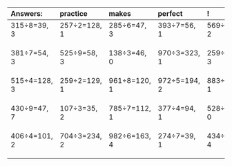 | Answers: | practice | makes | perfect | ! |
| :--- | :--- | :--- | :--- | :--- |
| 315÷8=39, 3 | 257÷2=128, 1 | 285÷6=47, 3 | 393÷7=56, 1 | 569÷9=63, 2 | 
|   |   |   |   |   | 
|   |   |   |   |   | 
|   |   |   |   |   | 
| 381÷7=54, 3 | 525÷9=58, 3 | 138÷3=46, 0 | 970÷3=323, 1 | 259÷4=64, 3 | 
|   |   |   |   |   | 
|   |   |   |   |   | 
|   |   |   |   |   | 
| 515÷4=128, 3 | 259÷2=129, 1 | 961÷8=120, 1 | 972÷5=194, 2 | 883÷6=147, 1 | 
|   |   |   |   |   | 
|   |   |   |   |   | 
|   |   |   |   |   | 
| 430÷9=47, 7 | 107÷3=35, 2 | 785÷7=112, 1 | 377÷4=94, 1 | 528÷2=264, 0 | 
|   |   |   |   |   | 
|   |   |   |   |   | 
|   |   |   |   |   | 
| 406÷4=101, 2 | 704÷3=234, 2 | 982÷6=163, 4 | 274÷7=39, 1 | 434÷5=86, 4 | 
|   |   |   |   |   | 
|   |   |   |   |   | 
|   |   |   |   |   | 
